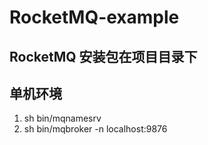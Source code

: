 # RocketMQ-example

## RocketMQ 安装包在项目目录下

## 单机环境
1. sh bin/mqnamesrv
2. sh bin/mqbroker -n localhost:9876

## 